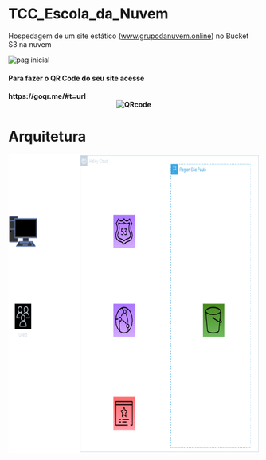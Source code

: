 # TCC_Escola_da_Nuvem
Hospedagem de um site estático (www.grupodanuvem.online) no Bucket S3 na nuvem

![pag inicial](https://github.com/OrleiSan/TCC_Escola_da_Nuvem/assets/95837371/a69f456e-fb49-454d-9ae9-3d061d6bba74)

<h4>Para fazer o QR Code do seu site acesse<h4> https://goqr.me/#t=url

<div align="center": style="display: inline_block">
<img align="" alt="QRcode" height="200" width="200" src="https://github.com/OrleiSan/TCC_Escola_da_Nuvem/assets/95837371/0913915f-f646-4329-b56c-c2129ff352ea">
</div> 

# Arquitetura

<img align="" alt="Imagem_de_fundo" height="600" width="1080" src="https://github.com/OrleiSan/TCC_Escola_da_Nuvem/blob/main/Site_Est%C3%A1tico.png?raw=true">
